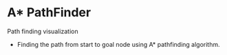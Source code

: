 # A* PathFinder

  Path finding visualization

- Finding the path from start to goal node using A* pathfinding algorithm.



